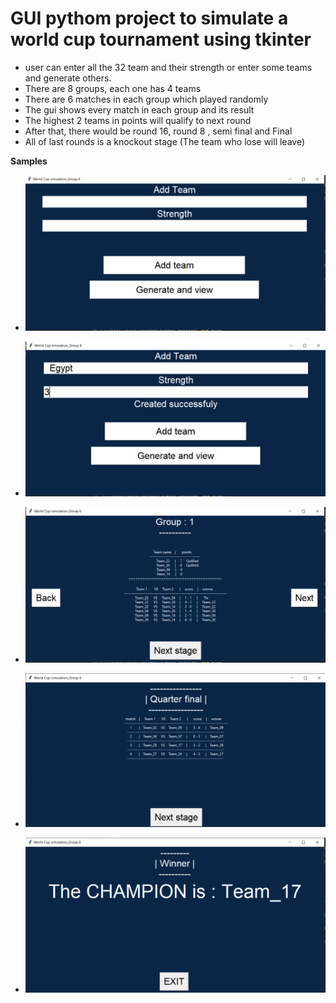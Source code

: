 # GUI pythom project to simulate a world cup tournament using tkinter

- user can enter all the 32 team and their strength or enter some teams and generate others.
- There are 8 groups, each one has 4 teams
- There are 6 matches in each group which played randomly 
- The gui shows every match in each group and its result 
- The highest 2 teams in points will qualify to next round
- After that, there would be round 16, round 8 , semi final and Final
- All of last rounds is a knockout stage (The team who lose will leave)


**Samples**

- ![](/Samples/Screenshot%202022-12-26%20003003.png)

- ![](/Samples/Screenshot%202022-12-26%20003117.png)

- ![](/Samples/groupsSamples.png)

- ![](/Samples/quarterFinal.png)

- ![](/Samples/winnerSample.png)
